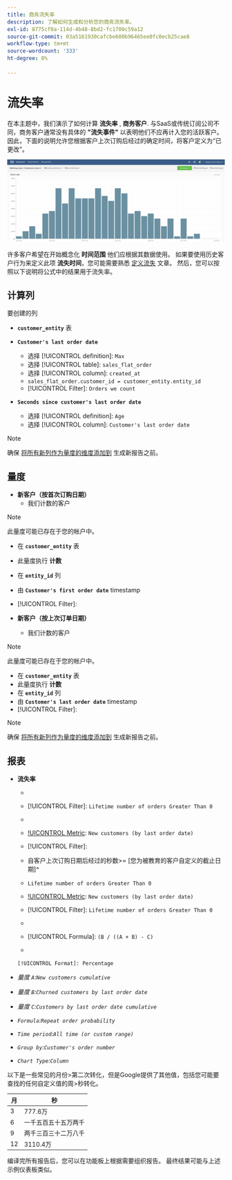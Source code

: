 ```yaml
---
title: 商务流失率
description: 了解如何生成和分析您的商务流失率。
exl-id: 8775cf0a-114d-4b48-8bd2-fc1700c59a12
source-git-commit: 03a5161930cafcbe600b96465ee0fc0ecb25cae8
workflow-type: tm+mt
source-wordcount: '333'
ht-degree: 0%

---
```


# 流失率

在本主题中，我们演示了如何计算 **流失率** , **商务客户**. 与SaaS或传统订阅公司不同，商务客户通常没有具体的 **&quot;流失事件&quot;** 以表明他们不应再计入您的活跃客户。 因此，下面的说明允许您根据客户上次订购后经过的确定时间，将客户定义为“已更改”。

![](../../assets/Churn_rate_image.png)

许多客户希望在开始概念化 **时间范围** 他们应根据其数据使用。 如果要使用历史客户行为来定义此项 **流失时间**，您可能需要熟悉 [定义流失](../analysis/define-cust-churn.md) 文章。 然后，您可以按照以下说明将公式中的结果用于流失率。

## 计算列

要创建的列

* **`customer_entity`** 表
* **`Customer's last order date`**
   * 选择 [!UICONTROL definition]: `Max`
   * 选择 [!UICONTROL table]: `sales_flat_order`
   * 选择 [!UICONTROL column]: `created_at`
   * `sales_flat_order.customer_id = customer_entity.entity_id`
   * [!UICONTROL Filter]: `Orders we count`

* **`Seconds since customer's last order date`**
   * 选择 [!UICONTROL definition]: `Age`
   * 选择 [!UICONTROL column]: `Customer's last order date`

>[!NOTE]
>
>确保 [将所有新列作为量度的维度添加到](../data-warehouse-mgr/manage-data-dimensions-metrics.md) 生成新报告之前。

## 量度

* **新客户（按首次订购日期）**
   * 我们计数的客户

>[!NOTE]
>
>此量度可能已存在于您的帐户中。

* 在 **`customer_entity`** 表
* 此量度执行 **计数**
* 在 **`entity_id`** 列
* 由 **`Customer's first order date`** timestamp
* [!UICONTROL Filter]:

* **新客户（按上次订单日期）**
   * 我们计数的客户

>[!NOTE]
>
>此量度可能已存在于您的帐户中。

* 在 **`customer_entity`** 表
* 此量度执行 **计数**
* 在 **`entity_id`** 列
* 由 **`Customer's last order date`** timestamp
* [!UICONTROL Filter]:

>[!NOTE]
>
>确保 [将所有新列作为量度的维度添加到](../data-warehouse-mgr/manage-data-dimensions-metrics.md) 生成新报告之前。

## 报表

* **流失率**
   * [!UICONTROL Metric]:新客户（按首次订购日期）
   * [!UICONTROL Filter]: `Lifetime number of orders Greater Than 0`
   * 
      [!UICONTROL Perspective]: `Cumulative`
   * [!UICONTROL Metric]: `New customers (by last order date)`
   * [!UICONTROL Filter]:
   * 自客户上次订购日期后经过的秒数>= [您为被教育的客户自定义的截止日期&#x200B;]**`^`**
   * `Lifetime number of orders Greater Than 0`

   * [!UICONTROL Metric]: `New customers (by last order date)`
   * [!UICONTROL Filter]: `Lifetime number of orders Greater Than 0`
   * 
      [!UICONTROL Perspective]: Cumulative
   * [!UICONTROL Formula]: `(B / ((A + B) - C)`
   * 

      [!UICONTROL Format]: Percentage

* *量度 `A`:`New customers cumulative`*
* *量度 `B`:`Churned customers by last order date`*
* *量度 `C`:`Customers by last order date cumulative`*
* *`Formula`:`Repeat order probability`*
* *`Time period`:`All time (or custom range)`*
* *`Group by`:`Customer's order number`*
* *`Chart Type`:`Column`*

以下是一些常见的月份>第二次转化，但是Google提供了其他值，包括您可能要查找的任何自定义值的周>秒转化。

| **月** | **秒** |
|---|---|
| 3 | 777.6万 |
| 6 | 一千五百五十五万两千 |
| 9 | 两千三百三十二万八千 |
| 12 | 3110.4万 |

编译完所有报告后，您可以在功能板上根据需要组织报告。 最终结果可能与上述示例仪表板类似。
